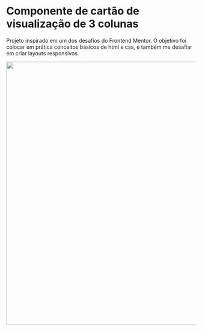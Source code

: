 # Componente de cartão de visualização de 3 colunas
Projeto inspirado em um dos desafios do Frontend Mentor. O objetivo foi colocar em prática conceitos básicos de html e css, e também me desafiar em criar layouts responsivos.
<div align="center">
<img src="https://user-images.githubusercontent.com/80974593/187322455-b57807f2-9c90-40d6-afde-bb84da7d8de3.png" width="700"/>
</div>

